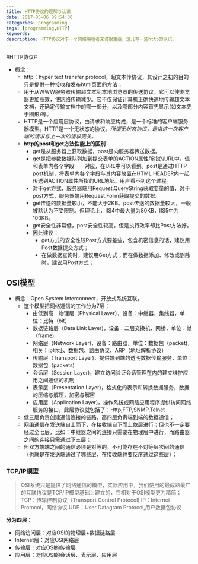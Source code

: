 ```yaml
---
title: HTTP协议的理解与认识
date: 2017-05-06 09:54:30
categories: programming
tags: [programming,HTTP]
keywords: 
description: HTTP协议对于一个网络编程者来说很重要，这儿写一些http的认识。
---
```

#HTTP协议#
- 概念：
	- http：hyper text transfer protocol，超文本传协议，其设计之初的目的只是提供一种接收和发布html页面的方法；
	- 用于从WWW服务器传输超文本到本地浏览器的传送协议。它可以使浏览器更加高效，使网络传输减少。它不仅保证计算机正确快速地传输超文本文档，还确定传输文档中的哪一部分，以及哪部分内容首先显示(如文本先于图形)等。
	- HTTP是一个应用层协议，由请求和响应构成，是一个标准的客户端服务器模型。HTTP是一个无状态的协议。*所谓无状态协议，是指这一次客户端的请求与上一次的请求无关。*<!--more-->
	- **http的post和get方法性能上的区别：**
		- get是从服务器上获取数据，post是向服务器传送数据。
		- get是把参数数据队列加到提交表单的ACTION属性所指的URL中，值和表单内各个字段一一对应，在URL中可以看到。post是通过HTTP post机制，将表单内各个字段与其内容放置在HTML HEADER内一起传送到ACTION属性所指的URL地址。用户看不到这个过程。
		- 对于get方式，服务器端用Request.QueryString获取变量的值，对于post方式，服务器端用Request.Form获取提交的数据。
		- get传送的数据量较小，不能大于2KB。post传送的数据量较大，一般被默认为不受限制。但理论上，IIS4中最大量为80KB，IIS5中为100KB。
		- get安全性非常低，post安全性较高。但是执行效率却比Post方法好。
		- 因此建议：
			- get方式的安全性较Post方式要差些，包含机密信息的话，建议用Post数据提交方式；
			- 在做数据查询时，建议用Get方式；而在做数据添加、修改或删除时，建议用Post方式；

## OSI模型 ##
- 概念：Open System Interconnect，开放式系统互联，
	- 这个模型把网络通信的工作分为7层：
		- 由低到高：物理层（Physical Layer），设备：中继器，集线器，单位：比特（bit）
		- 数据链路层（Data Link Layer)，设备：二层交换机、网桥，单位：帧（frame)
		- 网络层（Network Layer)，设备：路由器，单位：数据包（packet)，相关：ip地址、数据包、路由协议、ARP（地址解析协议）
		- 传输层（Transport Layer)，提供端到端的透明数据传输服务，单位：数据包（packets)
		- 会话层（Session Layer)，建立访问验证会话管理在内的建立维护应用之间通信的机制
		- 表示层（Presentation Layer)，格式化的表示和转换数据服务，数据的压缩与解压，加密与解密
		- 应用层（Application Layer)，操作系统或网络应用程序提供访问网络服务的接口，此层协议就包括了：Http,FTP,SNMP,Telnet
	- 低三层负责创建通信连接的链路，高四层负责端到端的数据通信；
	- 网络通信在发送端自上而下，在接收端自下而上依层进行；但也不一定要经过全七层，比如：中继器之间的连接只需要在物理层中进行，而路由器之间的连接只需通过下三层；
	- 但双方端端之间的通信必须是对等的，不可能存在不对等层次间的通信（也就是在发送端通过了哪些层，在接收端也要反序通过这些层）；


### TCP/IP模型 ###
> OSI系统只是提供了网络通信的模型，实际应用中，我们使用的最成熟最广的互联协议是TCP/IP模型基础上建立的，它相对于OSI模型更为精简；
> TCP：传输控制协议（Transport Control Protocol)
> IP：Internet Protocol，网络协议
> UDP：User Datagram Protocol,用户数据包协议

**分为四层：**
- 网络访问层：对应OSI的物理层+数据链路层
- Internet层：对应OSI网络层
- 传输层：对应OSI的传输层
- 应用层：对应OSI的会话层、表示层、应用层